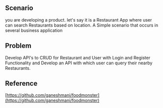 ## Scenario

you are developing a product. let's say it is a Restaurant App where user can search Restaurants based on location. A Simple scenario that occurs in several business application

## Problem

Develop API's to CRUD for Restaurant and User with Login and Register Functionality and Develop an API with which user can query their nearby Restaurants.

## Reference

[https://github.com/ganeshmani/foodmonster](https://github.com/ganeshmani/foodmonster)

